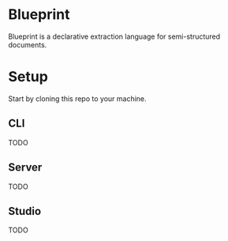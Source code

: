 # Blueprint

Blueprint is a declarative extraction language for semi-structured documents.

# Setup

Start by cloning this repo to your machine.

## CLI

TODO

## Server

TODO

## Studio

TODO
